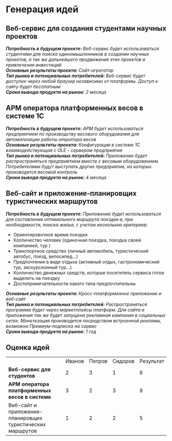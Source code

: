 <h1>Генерация идей</h1>

<h2>Веб-сервис для создания студентами научных проектов</h2>
	<em><strong>Потребность в будущем проекте: </strong>Веб-сервис будет использоваться студентами для поиска единомышленников в создании научных проектов, а так же дальнейшего продвижения этих проектов и привлечения инвестиций</em><br>
	<em><strong>Основные результаты проекта: </strong>Сайт-агрегатор</em><br>
	<em><strong>Тип рынка и потенциальных потребителей: </strong> Веб-сервис будет доступен через любой браузер независимо от платформы. Доступ к сайту будет бесплатным</em><br>	
	<em><strong>Сроки вывода продукта на рынок: </strong>2 месяца</em>

<h2>АРМ оператора платформенных весов в системе 1С</h2>
	<em><strong>Потребность в будущем проекте: </strong>АРМ будет использоваться предприятием по производству весового оборудования для автоматизации работы оператора весов</em><br>
	<em><strong>Основные результаты проекта: </strong>Конфигурация в системе 1С взаимодействующая с OLE - сервером предприятия</em><br>
	<em><strong>Тип рынка и потенциальных потребителей: </strong>Приложение будет распространяться предприятием вместе с весовым оборудованием. Потребителями будут выступать другие предприятия, на которых производится весовой контроль</em><br>
	<em><strong>Сроки вывода продукта на рынок: </strong>4 месяца</em>

<h2>Веб-сайт и приложение-планировщих туристических маршрутов</h2>
	<em><strong>Потребность в будущем проекте: </strong>Приложение будет использоваться для составления оптимального маршрута поездки  и, при необходимости, поиска жилья, с учетом нескольких критериев: </em><br>
		<ul>
			<li>Ориентировочное время поездки</li>
			<li>Колличество человек (одиночная поездка, поездка своей компанией, тур )</li>
			<li>Транспортное средство (личный автомобиль, туристический автобус, поезд, велосипед...)</li>
			<li>Предпочтения в виде отдыха (активный отдых, гастрономический тур, экскурсионный тур...)</li>
			<li>Колличество денежных средств, которые посетитель сервиса готов выделить на поездку</li>
			<li>Достопримечательности какого типа предпочтительны</li>
		</ul>
	<em><strong>Основные результаты проекта: </strong>Кросс-платформенное приложение и веб-сайт</em><br>	
	<em><strong>Тип рынка и потенциальных потребителей: </strong>Распространяться программа будет через маркетплейсы платформ. Для сайта и приложения так же будет запущена рекламная кампания в социальных сетях. Монетезация производится посредством встроенной рекламы, возможна Премиум-подписка на сервис</em><br>
	<em><strong>Сроки вывода продукта на рынок: </strong>1 год</em>

<h2>Оценка идей</h2>
<table>
  <tbody>
    <tr>
      <td></td>
      <td>Иванов</td>
      <td>Петров</td>
	  <td>Сидоров</td>
	  <td>Результат</td>
    </tr>
    <tr>
      <td><strong>Веб-сервис для студентов</strong></td>
      <td>2</td>
      <td>3</td>
	  <td>1</td>
	  <td>6</td>
	</tr>
    <tr>
      <td><strong>АРМ оператора платформенных весов в системе</strong></td>
      <td>3</td>
      <td>2</td>
      <td>3</td>    
	  <td>8</td>
	</tr>
    <tr>
      <td>Веб-сайт и приложение-планировщих туристических маршрутов</td>
      <td>1</td>
      <td>2</td>
      <td>2</td>    
      <td>5</td>
	</tr>
  </tbody>
</table>
